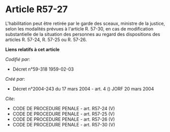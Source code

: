 # Article R57-27

L'habilitation peut être retirée par le garde des sceaux, ministre de la justice, selon les modalités prévues à l'article R.
57-30, en cas de modification substantielle de la situation des personnes au regard des dispositions des articles R. 57-24,
R. 57-25 ou R. 57-26.

**Liens relatifs à cet article**

_Codifié par_:

  - Décret n°59-318 1959-02-03

_Créé par_:

  - Décret n°2004-243 du 17 mars 2004 - art. 4 () JORF 20 mars 2004

_Cite_:

  - CODE DE PROCEDURE PENALE - art. R57-24 (V)
  - CODE DE PROCEDURE PENALE - art. R57-25 (V)
  - CODE DE PROCEDURE PENALE - art. R57-26 (V)
  - CODE DE PROCEDURE PENALE - art. R57-30 (V)
